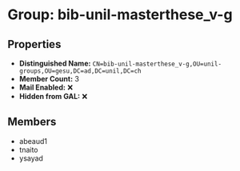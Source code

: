 # Group: bib-unil-masterthese_v-g

## Properties

- **Distinguished Name:** `CN=bib-unil-masterthese_v-g,OU=unil-groups,OU=gesu,DC=ad,DC=unil,DC=ch`
- **Member Count:** 3
- **Mail Enabled:** ❌
- **Hidden from GAL:** ❌

## Members

- abeaud1
- tnaito
- ysayad
